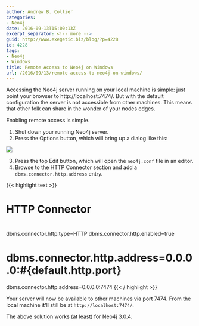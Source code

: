 ```yaml
---
author: Andrew B. Collier
categories:
- Neo4j
date: 2016-09-13T15:00:13Z
excerpt_separator: <!-- more -->
guid: http://www.exegetic.biz/blog/?p=4228
id: 4228
tags:
- Neo4j
- Windows
title: Remote Access to Neo4j on Windows
url: /2016/09/13/remote-access-to-neo4j-on-windows/
---
```


<!--more-->

Accessing the Neo4j server running on your local machine is simple: just point your browser to http://localhost:7474/. But with the default configuration the server is not accessible from other machines. This means that other folk can share in the wonder of your nodes edges.

Enabling remote access is simple.

1. Shut down your running Neo4j server. 
2. Press the Options button, which will bring up a dialog like this:

<img src="{{ site.baseurl }}/static/img/2016/09/neo4j-options.png" >

3. Press the top Edit button, which will open the `neo4j.conf` file in an editor. 
4. Browse to the HTTP Connector section and add a `dbms.connector.http.address` entry.

{{< highlight text >}}
# HTTP Connector
#
dbms.connector.http.type=HTTP
dbms.connector.http.enabled=true
#
# dbms.connector.http.address=0.0.0.0:#{default.http.port}
dbms.connector.http.address=0.0.0.0:7474
{{< / highlight >}}

Your server will now be available to other machines via port 7474. From the local machine it'll still be at `http://localhost:7474/`.

The above solution works (at least) for Neo4j 3.0.4.
